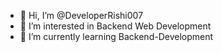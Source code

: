 - 👋 Hi, I’m @DeveloperRishi007
- 👀 I’m interested in Backend Web Development
- 🌱 I’m currently learning Backend-Development
<!---
- 💞️ I’m looking to collaborate on ...
- 📫 How to reach me ...
- 😄 Pronouns: ...
- ⚡ Fun fact: ...

DeveloperRishi007/DeveloperRishi007 is a ✨ special ✨ repository because its `README.md` (this file) appears on your GitHub profile.
You can click the Preview link to take a look at your changes.
--->
